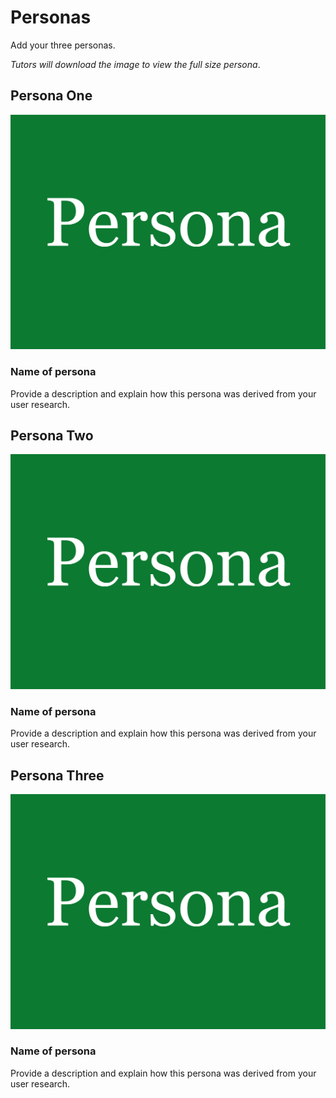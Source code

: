 # Personas

Add your three personas.

*Tutors will download the image to view the full size persona*.

## Persona One

<img src="sp2-media/persona.png" alt="Persona One" width="1000">

### Name of persona
Provide a description and explain how this persona was derived from your user research.

## Persona Two

<img src="sp2-media/persona.png" alt="Persona Two" width="1000">

### Name of persona
Provide a description and explain how this persona was derived from your user research.

## Persona Three

<img src="sp2-media/persona.png" alt="Persona Three" width="1000">

### Name of persona
Provide a description and explain how this persona was derived from your user research.